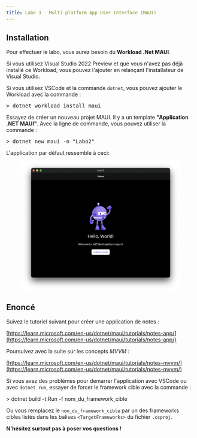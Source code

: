 ```yaml
---
title: Labo 3 - Multi-platform App User Interface (MAUI)
---
```


## Installation

Pour effectuer le labo, vous aurez besoin du **Workload .Net MAUI**.

Si vous utilisez Visual Studio 2022 Preview et que vous n'avez pas déjà installé ce Workload, vous pouvez l'ajouter en relançant l'installateur de Visual Studio.

Si vous utilisez VSCode et la commande `dotnet`, vous pouvez ajouter le Workload avec la commande :

<pre class="terminal">
> dotnet workload install maui
</pre>

Essayez de créer un nouveau projet MAUI. Il y a un template **"Application .NET MAUI"**. Avec la ligne de commande, vous pouvez utiliser la commande :

<pre class="terminal">
> dotnet new maui -n "Labo2"
</pre>

L'application par défaut ressemble à ceci:

<figure>
    <img src="./MAUI_default.png">
</figure>

## Enoncé

Suivez le tutoriel suivant pour créer une application de notes :

[https://learn.microsoft.com/en-us/dotnet/maui/tutorials/notes-app/](https://learn.microsoft.com/en-us/dotnet/maui/tutorials/notes-app/)

Poursuivez avec la suite sur les concepts *MVVM* : 

[https://learn.microsoft.com/en-us/dotnet/maui/tutorials/notes-mvvm/](https://learn.microsoft.com/en-us/dotnet/maui/tutorials/notes-mvvm/)

Si vous avez des problèmes pour demarrer l'application avec VSCode ou avec `dotnet run`, essayer de forcer le framework cible avec la commande :

<div class="terminal">
> dotnet build -t:Run -f nom_du_framework_cible
</div>

Ou vous remplacez le `nom_du_framework_cible` par un des frameworks cibles listés dans les balises `<TargetFrameworks>` du fichier `.csproj`.

**N'hésitez surtout pas à poser vos questions !**

<!-- ## Les fichiers

```plaintext
 📦 Labo2
 ┣ 📂 Platforms
 ┣ 📂 Properties
 ┣ 📂 Resources
 ┣ 📂 bin
 ┣ 📂 obj 
 ┣ 📜 App.xaml
 ┣ 📜 App.xaml.cs
 ┣ 📜 AppShell.xaml
 ┣ 📜 AppShell.xaml.cs
 ┣ 📜 Labo2.csproj
 ┣ 📜 MainPage.xaml
 ┣ 📜 MainPage.xaml.cs
 ┗ 📜 MauiProgram.cs
 ```

- `MauiProgram.cs` : C'est le point d'entrée de l'application

- `App.xaml` et `App.xaml.cs` : Un projet MAUI contient plusieurs fichiers XAML. A chaque fichier XAML est associé un fichier C# (`.xaml.cs`).

    Le fichier XAML contient du XML et le fichier C# contient du code pour interagir avec le XAML.

    Le XML est un langage de balisage ressemblant à de l'HTML et permettant de créer des fichiers textes structurés. Le XAML est une application particulière de l'XML qui définit les balises autorisées ainsi que leur usages.
    
    Le fichier `App.xaml` contient des ressources globale à l'application comme des couleurs, des styles et des *templates*.
    
    Le fichier `App.xaml.cs` contient le code qui instancie l'`AppShell`.

- `AppShell.xaml` and `AppShell.xaml.cs` : Ces fichiers définissent la hiérarchie visuelle de l'application.

- `MainPage.xaml` and `MainPage.xaml.cs` : Ces fichiers définissent la page d'accueil de l'application. L'interface utilisateur est définie dans le fichier XAML et le code des widgets est dans le fichier C#.

## Ajout d'une page

Ajoutons une page "A propos" à l'application.

Dans l'explorateur de solution de Visual Studio, faites un click droit sur le projet et sélectionnez **Ajouter > Nouveau Fichier**, Sélectionnez **.NET MAUI** puis **.NET MAUI ContentPage (XAML)**. Indiquez le nom du fichier en bas (AboutPage) et cliquez sur **Créer**.

Avec l'invite de commande, vous pouvez utiliser la commande suivante dans le dossier du projet :

<pre class="terminal">
> dotnet new maui-page-xaml -n "AboutPage"
</pre>

Remplacez le contenu du fichier `AboutPage.xaml` par : 

```xml
<?xml version="1.0" encoding="utf-8" ?>
<ContentPage xmlns="http://schemas.microsoft.com/dotnet/2021/maui"
             xmlns:x="http://schemas.microsoft.com/winfx/2009/xaml"
             x:Class="Labo2.AboutPage">
    <VerticalStackLayout Spacing="10" Margin="10">
        <HorizontalStackLayout Spacing="10">
            <Image Source="dotnet_bot.png"
                   SemanticProperties.Description="The dot net bot waving hello!"
                   HeightRequest="64" />
            <Label FontSize="22" FontAttributes="Bold" Text="Labo" VerticalOptions="End" />
            <Label FontSize="22" Text="2" VerticalOptions="End" />
        </HorizontalStackLayout>

        <Label Text="Cette application est écrite en XAML et C# avec .NET MAUI." />
        <Button Text="plus d'informations..." Clicked="moreInfo_Clicked" />
    </VerticalStackLayout>
</ContentPage>
```

Détaillons les différentes balises :

- `<ContentPage>`: C'est l'élément racine du document XAML.

- `<VerticalStackLayout>` : Est le fils unique de `<ContentPage>`. `<ContentPage>` ne peut avoir qu'un seul enfant. `<VerticalStackLayout>` peut avoir plusieurs enfants. Il les arrange verticalement.

- `<HorizontalStackLayout>` : La même chose que `<VerticalStackLayout>` mais horizontalement.

- `<Image>` : Affiche une image.

- `<Label>` : Affiche un texte.

- `<Button>` : Affiche un bouton. L'attribut `Clicked="moreInfo_Clicked"` indique la méthode à appeler lors du clique. Nous ne l'avons pas encore créée.

## Le gestionnaire d'événement

Ajoutez la méthode suivante au fichier `AboutPage.xaml.cs` :

```cs
private void moreInfo_Clicked(System.Object sender, System.EventArgs e)
{

}
```

Nous allons faire en sorte que le bouton ouvre une page spécifique dans le navigateur par défaut.

```cs
private async void moreInfo_Clicked(System.Object sender, System.EventArgs e)
{
    // Navigate to the specified URL in the system browser.
    await Launcher.Default.OpenAsync("https://quentin.lurkin.xyz/courses/poo/labs/lab2/index.html");
}
```

Remarquez que nous avons dû qualifier la méthode comme `async` pour pouvoir utiliser `await` à l'intérieur.

## Modification de l'`AppShell`

Nous allons ajouter des onglets à notre `AppShell`pour pouvoir naviguer d'une page à l'autre. Modifier le fichier `AppShell.xaml` comme suit :

```xml
<?xml version="1.0" encoding="UTF-8" ?>
<Shell
    x:Class="Labo2.AppShell"
    xmlns="http://schemas.microsoft.com/dotnet/2021/maui"
    xmlns:x="http://schemas.microsoft.com/winfx/2009/xaml"
    xmlns:local="clr-namespace:Labo2"
    Shell.FlyoutBehavior="Disabled">

    <TabBar>
        <ShellContent
            Title="Labo 2"
            ContentTemplate="{DataTemplate local:MainPage}" />

        <ShellContent
            Title="About"
            ContentTemplate="{DataTemplate local:AboutPage}" />
    </TabBar>

</Shell>
```

## Enoncé

Coming Soon

## Crédits

- [https://learn.microsoft.com/en-us/dotnet/maui/tutorials/notes-app](https://learn.microsoft.com/en-us/dotnet/maui/tutorials/notes-app)

dotnet build -t:Run -f net7.0-maccatalyst


-->








